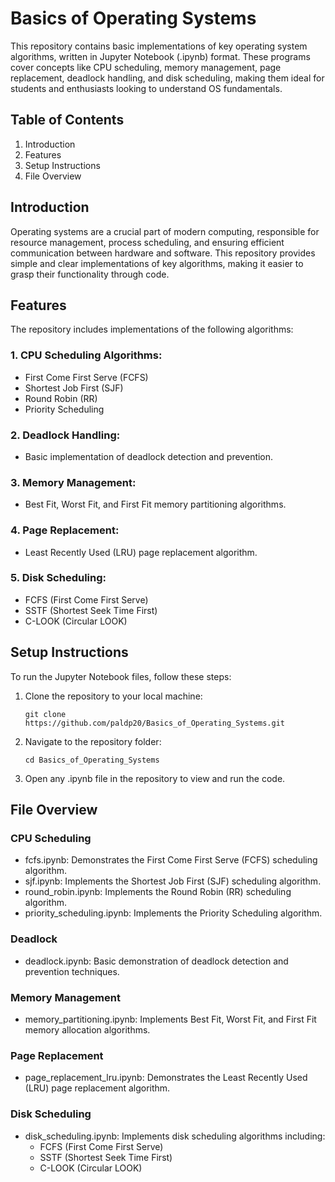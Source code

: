 # **Basics of Operating Systems**

This repository contains basic implementations of key operating system algorithms, written in Jupyter Notebook (.ipynb) format. These programs cover concepts like CPU scheduling, memory management, page replacement, deadlock handling, and disk scheduling, making them ideal for students and enthusiasts looking to understand OS fundamentals.

## **Table of Contents**

1. Introduction
2. Features
3. Setup Instructions
4. File Overview

## **Introduction**

Operating systems are a crucial part of modern computing, responsible for resource management, process scheduling, and ensuring efficient communication between hardware and software. This repository provides simple and clear implementations of key algorithms, making it easier to grasp their functionality through code.

## **Features**

The repository includes implementations of the following algorithms:

### 1. CPU Scheduling Algorithms:
   - First Come First Serve (FCFS)
   - Shortest Job First (SJF)
   - Round Robin (RR)
   - Priority Scheduling
### 2. Deadlock Handling:
   - Basic implementation of deadlock detection and prevention.
### 3. Memory Management:
   - Best Fit, Worst Fit, and First Fit memory partitioning algorithms.
### 4. Page Replacement:
   - Least Recently Used (LRU) page replacement algorithm.
### 5. Disk Scheduling:
   - FCFS (First Come First Serve)
   - SSTF (Shortest Seek Time First)
   - C-LOOK (Circular LOOK)

## **Setup Instructions**

To run the Jupyter Notebook files, follow these steps:

1. Clone the repository to your local machine:
   ```
   git clone https://github.com/paldp20/Basics_of_Operating_Systems.git
   ```
3. Navigate to the repository folder:
   ```
   cd Basics_of_Operating_Systems
   ```
5. Open any .ipynb file in the repository to view and run the code.

## **File Overview**

### CPU Scheduling
- fcfs.ipynb: Demonstrates the First Come First Serve (FCFS) scheduling algorithm.
- sjf.ipynb: Implements the Shortest Job First (SJF) scheduling algorithm.
- round_robin.ipynb: Implements the Round Robin (RR) scheduling algorithm.
- priority_scheduling.ipynb: Implements the Priority Scheduling algorithm.

### Deadlock
- deadlock.ipynb: Basic demonstration of deadlock detection and prevention techniques.

### Memory Management
- memory_partitioning.ipynb: Implements Best Fit, Worst Fit, and First Fit memory allocation algorithms.

### Page Replacement
- page_replacement_lru.ipynb: Demonstrates the Least Recently Used (LRU) page replacement algorithm.

### Disk Scheduling
- disk_scheduling.ipynb: Implements disk scheduling algorithms including:
  - FCFS (First Come First Serve)
  - SSTF (Shortest Seek Time First)
  - C-LOOK (Circular LOOK)
